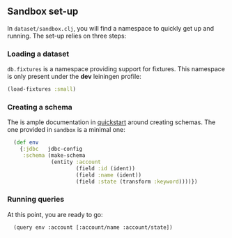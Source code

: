 ## Sandbox set-up

In `dataset/sandbox.clj`, you will find a namespace to quickly get
up and running. The set-up relies on three steps:

### Loading a dataset

`db.fixtures` is a namespace providing support for fixtures. This namespace
is only present under the **dev** leiningen profile:

```clojure
(load-fixtures :small)
```

### Creating a schema

The is ample documentation in [quickstart](quickstart.html) around creating
schemas. The one provided in `sandbox` is a minimal one:

```clojure
  (def env
    {:jdbc   jdbc-config
     :schema (make-schema
              (entity :account
                      (field :id (ident))
                      (field :name (ident))
                      (field :state (transform :keyword))))})
```

### Running queries

At this point, you are ready to go:

```
  (query env :account [:account/name :account/state])
```
